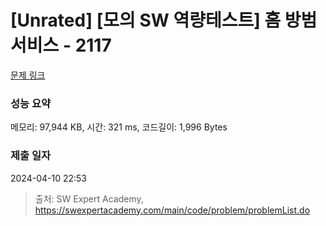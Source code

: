 # [Unrated] [모의 SW 역량테스트] 홈 방범 서비스 - 2117 

[문제 링크](https://swexpertacademy.com/main/code/problem/problemDetail.do?contestProbId=AV5V61LqAf8DFAWu) 

### 성능 요약

메모리: 97,944 KB, 시간: 321 ms, 코드길이: 1,996 Bytes

### 제출 일자

2024-04-10 22:53



> 출처: SW Expert Academy, https://swexpertacademy.com/main/code/problem/problemList.do